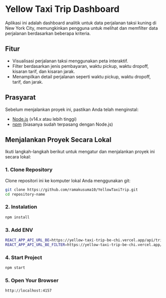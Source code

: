 # Yellow Taxi Trip Dashboard

Aplikasi ini adalah dashboard analitik untuk data perjalanan taksi kuning di New York City, memungkinkan pengguna untuk melihat dan memfilter data perjalanan berdasarkan beberapa kriteria.

## Fitur

- Visualisasi perjalanan taksi menggunakan peta interaktif.
- Filter berdasarkan jenis pembayaran, waktu pickup, waktu dropoff, kisaran tarif, dan kisaran jarak.
- Menampilkan detail perjalanan seperti waktu pickup, waktu dropoff, tarif, dan jarak.

## Prasyarat

Sebelum menjalankan proyek ini, pastikan Anda telah menginstal:

- [Node.js](https://nodejs.org/) (v14.x atau lebih tinggi)
- [npm](https://www.npmjs.com/) (biasanya sudah terpasang dengan Node.js)

## Menjalankan Proyek Secara Lokal

Ikuti langkah-langkah berikut untuk mengatur dan menjalankan proyek ini secara lokal:

### 1. Clone Repository

Clone repositori ini ke komputer lokal Anda menggunakan git:

```bash
git clone https://github.com/ramakusuma10/YellowTaxiTrip.git
cd repository-name
```

### 2. Instalation

```bash
npm install
```

### 3. Add ENV 

```bash
REACT_APP_API_URL_BE=https://yellow-taxi-trip-be-chi.vercel.app/api/trips
REACT_APP_API_URL_BE_FILTER=https://yellow-taxi-trip-be-chi.vercel.app/api/trips/filter
```

### 4. Start Project 

```bash
npm start
```

### 5. Open Your Browser

```bash
http://localhost:4157 
```
